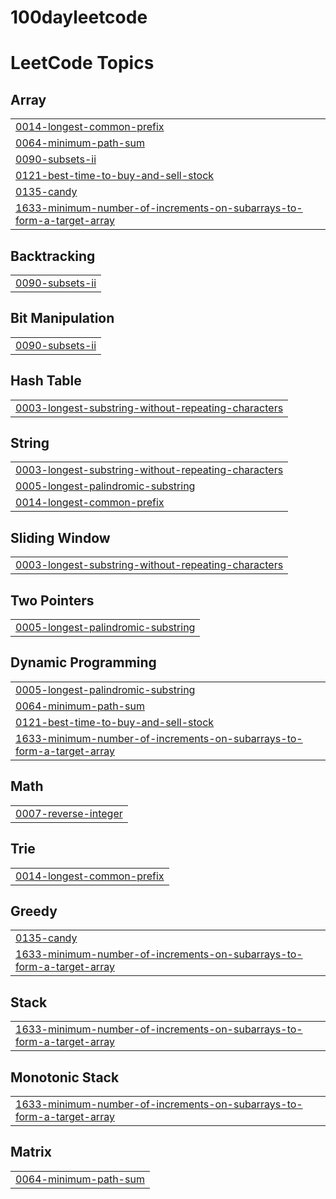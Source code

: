 # 100dayleetcode

<!---LeetCode Topics Start-->
# LeetCode Topics
## Array
|  |
| ------- |
| [0014-longest-common-prefix](https://github.com/Aditya-Prakash14/100dayleetcode/tree/master/0014-longest-common-prefix) |
| [0064-minimum-path-sum](https://github.com/Aditya-Prakash14/100dayleetcode/tree/master/0064-minimum-path-sum) |
| [0090-subsets-ii](https://github.com/Aditya-Prakash14/100dayleetcode/tree/master/0090-subsets-ii) |
| [0121-best-time-to-buy-and-sell-stock](https://github.com/Aditya-Prakash14/100dayleetcode/tree/master/0121-best-time-to-buy-and-sell-stock) |
| [0135-candy](https://github.com/Aditya-Prakash14/100dayleetcode/tree/master/0135-candy) |
| [1633-minimum-number-of-increments-on-subarrays-to-form-a-target-array](https://github.com/Aditya-Prakash14/100dayleetcode/tree/master/1633-minimum-number-of-increments-on-subarrays-to-form-a-target-array) |
## Backtracking
|  |
| ------- |
| [0090-subsets-ii](https://github.com/Aditya-Prakash14/100dayleetcode/tree/master/0090-subsets-ii) |
## Bit Manipulation
|  |
| ------- |
| [0090-subsets-ii](https://github.com/Aditya-Prakash14/100dayleetcode/tree/master/0090-subsets-ii) |
## Hash Table
|  |
| ------- |
| [0003-longest-substring-without-repeating-characters](https://github.com/Aditya-Prakash14/100dayleetcode/tree/master/0003-longest-substring-without-repeating-characters) |
## String
|  |
| ------- |
| [0003-longest-substring-without-repeating-characters](https://github.com/Aditya-Prakash14/100dayleetcode/tree/master/0003-longest-substring-without-repeating-characters) |
| [0005-longest-palindromic-substring](https://github.com/Aditya-Prakash14/100dayleetcode/tree/master/0005-longest-palindromic-substring) |
| [0014-longest-common-prefix](https://github.com/Aditya-Prakash14/100dayleetcode/tree/master/0014-longest-common-prefix) |
## Sliding Window
|  |
| ------- |
| [0003-longest-substring-without-repeating-characters](https://github.com/Aditya-Prakash14/100dayleetcode/tree/master/0003-longest-substring-without-repeating-characters) |
## Two Pointers
|  |
| ------- |
| [0005-longest-palindromic-substring](https://github.com/Aditya-Prakash14/100dayleetcode/tree/master/0005-longest-palindromic-substring) |
## Dynamic Programming
|  |
| ------- |
| [0005-longest-palindromic-substring](https://github.com/Aditya-Prakash14/100dayleetcode/tree/master/0005-longest-palindromic-substring) |
| [0064-minimum-path-sum](https://github.com/Aditya-Prakash14/100dayleetcode/tree/master/0064-minimum-path-sum) |
| [0121-best-time-to-buy-and-sell-stock](https://github.com/Aditya-Prakash14/100dayleetcode/tree/master/0121-best-time-to-buy-and-sell-stock) |
| [1633-minimum-number-of-increments-on-subarrays-to-form-a-target-array](https://github.com/Aditya-Prakash14/100dayleetcode/tree/master/1633-minimum-number-of-increments-on-subarrays-to-form-a-target-array) |
## Math
|  |
| ------- |
| [0007-reverse-integer](https://github.com/Aditya-Prakash14/100dayleetcode/tree/master/0007-reverse-integer) |
## Trie
|  |
| ------- |
| [0014-longest-common-prefix](https://github.com/Aditya-Prakash14/100dayleetcode/tree/master/0014-longest-common-prefix) |
## Greedy
|  |
| ------- |
| [0135-candy](https://github.com/Aditya-Prakash14/100dayleetcode/tree/master/0135-candy) |
| [1633-minimum-number-of-increments-on-subarrays-to-form-a-target-array](https://github.com/Aditya-Prakash14/100dayleetcode/tree/master/1633-minimum-number-of-increments-on-subarrays-to-form-a-target-array) |
## Stack
|  |
| ------- |
| [1633-minimum-number-of-increments-on-subarrays-to-form-a-target-array](https://github.com/Aditya-Prakash14/100dayleetcode/tree/master/1633-minimum-number-of-increments-on-subarrays-to-form-a-target-array) |
## Monotonic Stack
|  |
| ------- |
| [1633-minimum-number-of-increments-on-subarrays-to-form-a-target-array](https://github.com/Aditya-Prakash14/100dayleetcode/tree/master/1633-minimum-number-of-increments-on-subarrays-to-form-a-target-array) |
## Matrix
|  |
| ------- |
| [0064-minimum-path-sum](https://github.com/Aditya-Prakash14/100dayleetcode/tree/master/0064-minimum-path-sum) |
<!---LeetCode Topics End-->